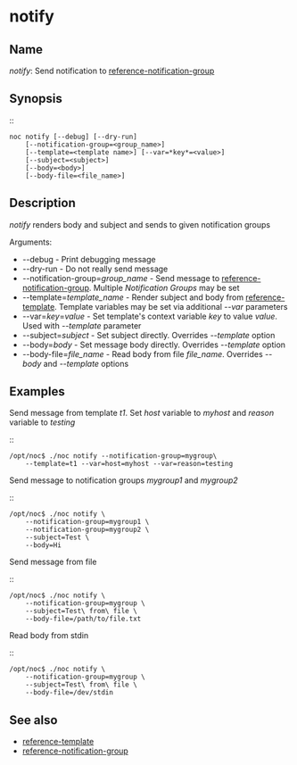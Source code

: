 # notify


## Name

*notify*: Send notification to [reference-notification-group](../../reference/concepts/notification-group/index.md)

## Synopsis

::

    noc notify [--debug] [--dry-run]
        [--notification-group=<group_name>]
        [--template=<template name>] [--var=*key*=<value>]
        [--subject=<subject>]
        [--body=<body>]
        [--body-file=<file_name>]

## Description

*notify* renders body and subject and sends to given notification groups

Arguments:
* --debug - Print debugging message
* --dry-run - Do not really send message
* --notification-group=*group_name* - Send message to [reference-notification-group](../../reference/concepts/notification-group/index.md).
  Multiple *Notification Groups* may be set
* --template=*template_name* - Render subject and body from [reference-template](../../reference/concepts/template/index.md).
  Template variables may be set via additional *--var* parameters
* --var=*key*=*value* - Set template's context variable *key* to value *value*.
  Used with *--template* parameter
* --subject=*subject* - Set subject directly. Overrides *--template* option
* --body=*body* - Set message body directly. Overrides *--template* option
* --body-file=*file_name* - Read body from file *file_name*. Overrides *--body* and *--template* options

## Examples

Send message from template *t1*. Set *host* variable to *myhost* and
*reason* variable to *testing*

::

    /opt/noc$ ./noc notify --notification-group=mygroup\
        --template=t1 --var=host=myhost --var=reason=testing

Send message to notification groups *mygroup1* and *mygroup2*

::

    /opt/noc$ ./noc notify \
        --notification-group=mygroup1 \
        --notification-group=mygroup2 \
        --subject=Test \
        --body=Hi

Send message from file

::

    /opt/noc$ ./noc notify \
        --notification-group=mygroup \
        --subject=Test\ from\ file \
        --body-file=/path/to/file.txt

Read body from stdin

::

    /opt/noc$ ./noc notify \
        --notification-group=mygroup \
        --subject=Test\ from\ file \
        --body-file=/dev/stdin

## See also

* [reference-template](../../reference/concepts/template/index.md)
* [reference-notification-group](../../reference/concepts/notification-group/index.md)
